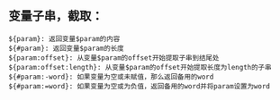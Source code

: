 
## 变量子串，截取：
    ${param}: 返回变量$param的内容
    ${#param}: 返回变量$param的长度
    ${param:offset}: 从变量$param的offset开始提取子串到结尾处
    ${param:offset:length}: 从变量$param的offset开始提取长度为length的子串
    ${#param:-word}: 如果变量为空或未赋值，那么返回备用的word
    ${#param:=word}: 如果变量为空或为负值，返回备用的word并将param设置为word
